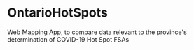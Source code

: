 # OntarioHotSpots
Web Mapping App, to compare data relevant to the province's determination of COVID-19 Hot Spot FSAs

